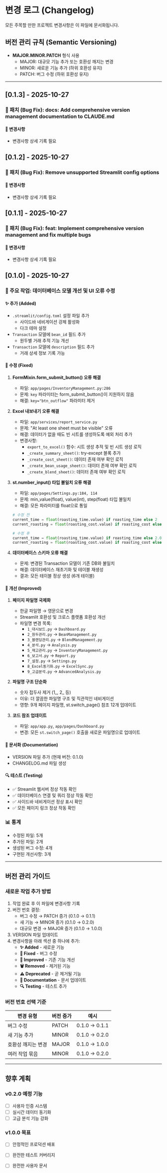 # 변경 로그 (Changelog)

모든 주목할 만한 프로젝트 변경사항은 이 파일에 문서화됩니다.

## 버전 관리 규칙 (Semantic Versioning)

- **MAJOR.MINOR.PATCH** 형식 사용
  - MAJOR: 대규모 기능 추가 또는 호환성 깨지는 변경
  - MINOR: 새로운 기능 추가 (하위 호환성 유지)
  - PATCH: 버그 수정 (하위 호환성 유지)

---

## [0.1.3] - 2025-10-27

### 🐛 패치 (Bug Fix): docs: Add comprehensive version management documentation to CLAUDE.md

#### 📝 변경사항
- 변경사항 상세 기록 필요

## [0.1.2] - 2025-10-27

### 🐛 패치 (Bug Fix): Remove unsupported Streamlit config options

#### 📝 변경사항
- 변경사항 상세 기록 필요

## [0.1.1] - 2025-10-27

### 🐛 패치 (Bug Fix): feat: Implement comprehensive version management and fix multiple bugs

#### 📝 변경사항
- 변경사항 상세 기록 필요

## [0.1.0] - 2025-10-27

### 🎯 주요 작업: 데이터베이스 모델 개선 및 UI 오류 수정

#### ✨ 추가 (Added)
- `.streamlit/config.toml` 설정 파일 추가
  - 사이드바 네비게이션 강제 활성화
  - 다크 테마 설정
- `Transaction` 모델에 `bean_id` 필드 추가
  - 원두별 거래 추적 기능 개선
- `Transaction` 모델에 `description` 필드 추가
  - 거래 상세 정보 기록 가능

#### 🐛 수정 (Fixed)
1. **FormMixin.form_submit_button() 오류 해결**
   - 파일: `app/pages/InventoryManagement.py:286`
   - 문제: `key` 파라미터는 form_submit_button()이 지원하지 않음
   - 해결: `key="btn_outflow"` 파라미터 제거

2. **Excel 내보내기 오류 해결**
   - 파일: `app/services/report_service.py`
   - 문제: "At least one sheet must be visible" 오류
   - 해결: 데이터가 없을 때도 빈 시트를 생성하도록 예외 처리 추가
   - 변경사항:
     - `export_to_excel()` 함수: 시트 생성 추적 및 빈 시트 생성 로직
     - `_create_summary_sheet()`: try-except 블록 추가
     - `_create_cost_sheet()`: 데이터 존재 여부 확인 로직
     - `_create_bean_usage_sheet()`: 데이터 존재 여부 확인 로직
     - `_create_blend_sheet()`: 데이터 존재 여부 확인 로직

3. **st.number_input() 타입 불일치 오류 해결**
   - 파일: `app/pages/Settings.py:184, 114`
   - 문제: min_value(float), value(int), step(float) 타입 불일치
   - 해결: 모든 파라미터를 float으로 통일
   ```python
   # 수정 전
   current_time = float(roasting_time.value) if roasting_time else 2
   current_roasting = float(roasting_cost.value) if roasting_cost else 2000

   # 수정 후
   current_time = float(roasting_time.value) if roasting_time else 2.0
   current_roasting = float(roasting_cost.value) if roasting_cost else 2000.0
   ```

4. **데이터베이스 스키마 오류 해결**
   - 문제: 변경된 Transaction 모델이 기존 DB와 불일치
   - 해결: 데이터베이스 재초기화 및 테이블 재생성
   - 결과: 모든 테이블 정상 생성 (6개 테이블)

#### 🔧 개선 (Improved)
1. **페이지 파일명 국제화**
   - 한글 파일명 → 영문으로 변경
   - Streamlit 호환성 및 크로스 플랫폼 호환성 개선
   - 파일명 변경 목록:
     - `1_대시보드.py` → `Dashboard.py`
     - `2_원두관리.py` → `BeanManagement.py`
     - `3_블렌딩관리.py` → `BlendManagement.py`
     - `4_분석.py` → `Analysis.py`
     - `5_재고관리.py` → `InventoryManagement.py`
     - `6_보고서.py` → `Report.py`
     - `7_설정.py` → `Settings.py`
     - `8_Excel동기화.py` → `ExcelSync.py`
     - `9_고급분석.py` → `AdvancedAnalysis.py`

2. **파일명 구조 단순화**
   - 숫자 접두사 제거 (1_, 2_ 등)
   - 이유: 더 깔끔한 파일명 구조 및 직관적인 네비게이션
   - 영향: 9개 페이지 파일명, st.switch_page() 참조 12개 업데이트

3. **코드 참조 업데이트**
   - 파일: `app/app.py`, `app/pages/Dashboard.py`
   - 변경: 모든 `st.switch_page()` 호출을 새로운 파일명으로 업데이트

#### 📝 문서화 (Documentation)
- VERSION 파일 추가 (현재 버전: 0.1.0)
- CHANGELOG.md 파일 생성

#### 🔍 테스트 (Testing)
- ✅ Streamlit 웹서버 정상 작동 확인
- ✅ 데이터베이스 연결 및 쿼리 정상 작동 확인
- ✅ 사이드바 네비게이션 정상 표시 확인
- ✅ 모든 페이지 링크 정상 작동 확인

### 📊 통계
- 수정된 파일: 5개
- 추가된 파일: 2개
- 생성된 버그 수정: 4개
- 구현된 개선사항: 3개

---

## 버전 관리 가이드

### 새로운 작업 추가 방법

1. 작업 완료 후 이 파일에 변경사항 기록
2. 버전 번호 결정:
   - 버그 수정 → PATCH 증가 (0.1.0 → 0.1.1)
   - 새 기능 → MINOR 증가 (0.1.0 → 0.2.0)
   - 대규모 변경 → MAJOR 증가 (0.1.0 → 1.0.0)
3. VERSION 파일 업데이트
4. 변경사항을 아래 섹션 중 하나에 추가:
   - **✨ Added** - 새로운 기능
   - **🐛 Fixed** - 버그 수정
   - **🔧 Improved** - 기존 기능 개선
   - **🗑️ Removed** - 제거된 기능
   - **⚠️ Deprecated** - 곧 제거될 기능
   - **📝 Documentation** - 문서 업데이트
   - **🔍 Testing** - 테스트 추가

### 버전 번호 선택 기준

| 변경 유형 | 버전 증가 | 예시 |
|---------|---------|------|
| 버그 수정 | PATCH | 0.1.0 → 0.1.1 |
| 새 기능 추가 | MINOR | 0.1.0 → 0.2.0 |
| 호환성 깨지는 변경 | MAJOR | 0.1.0 → 1.0.0 |
| 여러 작업 묶음 | MINOR | 0.1.0 → 0.2.0 |

---

## 향후 계획

### v0.2.0 예정 기능
- [ ] 사용자 인증 시스템
- [ ] 실시간 데이터 동기화
- [ ] 고급 분석 기능 강화

### v1.0.0 목표
- [ ] 안정적인 프로덕션 배포
- [ ] 완전한 테스트 커버리지
- [ ] 완전한 사용자 문서

